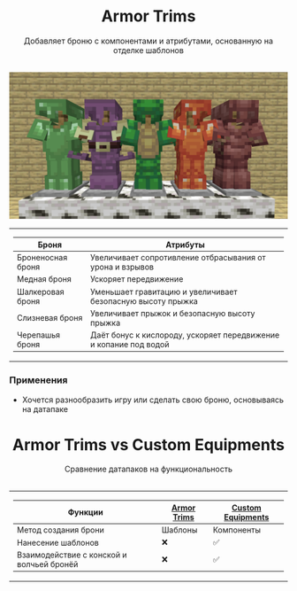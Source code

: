 <div align="center">

<h1> Armor Trims </h1>
Добавляет броню с компонентами и атрибутами, основанную на отделке шаблонов<br><br>

![Banner](https://github.com/LumonCorporation/Armor_Trims/blob/main/files/Armor_Trims.png)<br>



<table> <td>

| Броня | Атрибуты |
|--|--|
| Броненосная броня | Увеличивает сопротивление отбрасывания от урона и взрывов |
| Медная броня | Ускоряет передвижение |
| Шалкеровая броня | Уменьшает гравитацию и увеличивает безопасную высоту прыжка |
| Слизневая броня | Увеличивает прыжок и безопасную высоту прыжка |
| Черепашья броня | Даёт бонус к кислороду, ускоряет передвижение и копание под водой |

</td> </table>
</div>



### Применения
- Хочется разнообразить игру или сделать свою броню, основываясь на датапаке





<div align="center">

<h1> Armor Trims vs Custom Equipments </h1>
Сравнение датапаков на функциональность<br><br>

<table> <td>

| Функции | [Armor Trims](https://github.com/LumonCorporation/Armor_Trims) | [Custom Equipments](https://github.com/LumonCorporation/Custom_Equipments) |
|-|-|-|
| Метод создания брони | Шаблоны | Компоненты |
| Нанесение шаблонов | ❌ | ✅ |
| Взаимодействие с конской и волчьей бронёй | ❌ | ✅ |

</td> </table>
</div>
